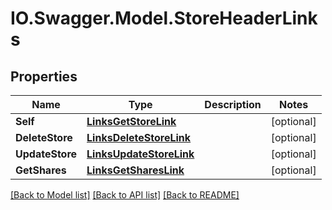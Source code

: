 # IO.Swagger.Model.StoreHeaderLinks
## Properties

Name | Type | Description | Notes
------------ | ------------- | ------------- | -------------
**Self** | [**LinksGetStoreLink**](LinksGetStoreLink.md) |  | [optional] 
**DeleteStore** | [**LinksDeleteStoreLink**](LinksDeleteStoreLink.md) |  | [optional] 
**UpdateStore** | [**LinksUpdateStoreLink**](LinksUpdateStoreLink.md) |  | [optional] 
**GetShares** | [**LinksGetSharesLink**](LinksGetSharesLink.md) |  | [optional] 

[[Back to Model list]](../README.md#documentation-for-models) [[Back to API list]](../README.md#documentation-for-api-endpoints) [[Back to README]](../README.md)

